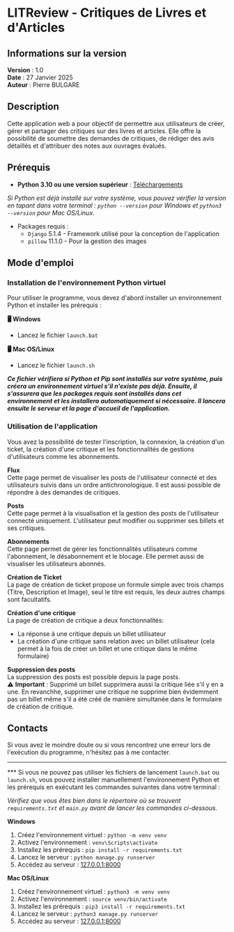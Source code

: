 # LITReview - Critiques de Livres et d'Articles

## Informations sur la version
**Version** : 1.0\
**Date** : 27 Janvier 2025\
**Auteur** : Pierre BULGARE

## Description
Cette application web a pour objectif de permettre aux utilisateurs de créer, gérer et partager des critiques sur des livres et articles. Elle offre la possibilité de soumettre des demandes de critiques, de rédiger des avis détaillés et d'attribuer des notes aux ouvrages évalués.

## Prérequis
* **Python 3.10 ou une version supérieur** : [Téléchargements](https://www.python.org/downloads/)

*Si Python est déjà installé sur votre système, vous pouvez vérifier la version en tapant dans votre terminal : `python --version` pour Windows et `python3 --version` pour Mac OS/Linux.*

* Packages requis :
  * `Django` 5.1.4 - Framework utilisé pour la conception de l'application
  * `pillow` 11.1.0 - Pour la gestion des images

## Mode d'emploi
### Installation de l'environnement Python virtuel
Pour utiliser le programme, vous devez d'abord installer un environnement Python et installer les prérequis :

**🖥️ Windows**
- Lancez le fichier `launch.bat`

**🖥️ Mac OS/Linux**
- Lancez le fichier `launch.sh`

***Ce fichier vérifiera si Python et Pip sont installés sur votre système, puis créera un environnement virtuel s'il n'existe pas déjà. Ensuite, il s'assurera que les packages requis sont installés dans cet environnement et les installera automatiquement si nécessaire. Il lancera ensuite le serveur et la page d'accueil de l'application.***

### Utilisation de l'application
Vous avez la possibilité de tester l'inscription, la connexion, la création d'un ticket, la création d'une critique et les fonctionnalités de gestions d'utilisateurs comme les abonnements.

**Flux**\
Cette page permet de visualiser les posts de l'utilisateur connecté et des utilisateurs suivis dans un ordre antichronologique. Il est aussi possible de répondre à des demandes de critiques.

**Posts**\
Cette page permet à la visualisation et la gestion des posts de l'utilisateur connecté uniquement. L'utilisateur peut modifier ou supprimer ses billets et ses critiques.

**Abonnements**\
Cette page permet de gérer les fonctionnalités utilisateurs comme l'abonnement, le désabonnement et le blocage. Elle permet aussi de visualiser les utilisateurs abonnés.

**Création de Ticket**\
La page de création de ticket propose un formule simple avec trois champs (Titre, Description et Image), seul le titre est requis, les deux autres champs sont facultatifs.

**Création d'une critique**\
La page de création de critique a deux fonctionnalités:
- La réponse à une critique depuis un billet utilisateur
- La création d'une critique sans relation avec un billet utilisateur (cela permet à la fois de créer un billet et une critique dans le même formulaire)

**Suppression des posts**\
La suppression des posts est possible depuis la page posts.\
⚠️ **Important** : Supprimé un billet supprimera aussi la critique liée s'il y en a une. En revanchhe, supprimer une critique ne supprime bien évidemment pas un billet même s'il a été créé de manière simultanée dans le formulaire de création de critique.

## Contacts
Si vous avez le moindre doute ou si vous rencontrez une erreur lors de l'exécution du programme, n'hésitez pas à me contacter.

---

*** Si vous ne pouvez pas utiliser les fichiers de lancement `launch.bat` ou `launch.sh`, vous pouvez installer manuellement l'environnement Python et les prérequis en exécutant les commandes suivantes dans votre terminal :

_Vérifiez que vous êtes bien dans le répertoire où se trouvent `requirements.txt` et `main.py` avant de lancer les commandes ci-dessous._

**Windows**
1. Créez l'environnement virtuel : `python -m venv venv`
2. Activez l'environnement : `venv\Scripts\activate`
3. Installez les prérequis : `pip install -r requirements.txt`
4. Lancez le serveur : `python manage.py runserver`
5. Accédez au serveur : [127.0.0.1:8000](http://127.0.0.1:8000)

**Mac OS/Linux**
1. Créez l'environnement virtuel : `python3 -m venv venv`
2. Activez l'environnement : `source venv/bin/activate`
3. Installez les prérequis : `pip3 install -r requirements.txt`
4. Lancez le serveur : `python3 manage.py runserver`
5. Accédez au serveur : [127.0.0.1:8000](http://127.0.0.1:8000)